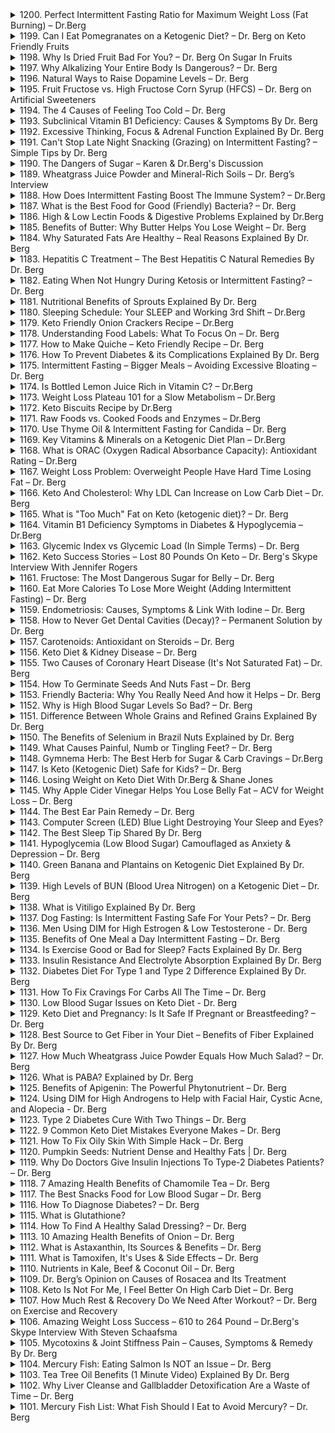 <details>
<summary>1200. Perfect Intermittent Fasting Ratio for Maximum Weight Loss (Fat Burning) – Dr.Berg</summary>

<a href="https://www.youtube.com/watch?v=li9aTbsZ9io" target="_blank">
    <img src="https://img.youtube.com/vi/li9aTbsZ9io/maxresdefault.jpg" width="200">
</a>


</details>

<details>
<summary>1199. Can I Eat Pomegranates on a Ketogenic Diet? – Dr. Berg on Keto Friendly Fruits</summary>

<a href="https://www.youtube.com/watch?v=vjMYfJaYxjw" target="_blank">
    <img src="https://img.youtube.com/vi/vjMYfJaYxjw/maxresdefault.jpg" width="200">
</a>


</details>

<details>
<summary>1198. Why Is Dried Fruit Bad For You? – Dr. Berg On Sugar In Fruits</summary>

<a href="https://www.youtube.com/watch?v=-lE1r4d7nHg" target="_blank">
    <img src="https://img.youtube.com/vi/-lE1r4d7nHg/maxresdefault.jpg" width="200">
</a>


</details>

<details>
<summary>1197. Why Alkalizing Your Entire Body Is Dangerous? – Dr. Berg</summary>

<a href="https://www.youtube.com/watch?v=EZfvlOQKL9Q" target="_blank">
    <img src="https://img.youtube.com/vi/EZfvlOQKL9Q/maxresdefault.jpg" width="200">
</a>


</details>

<details>
<summary>1196. Natural Ways to Raise Dopamine Levels – Dr. Berg</summary>

<a href="https://www.youtube.com/watch?v=Q0H_EMV28Hg" target="_blank">
    <img src="https://img.youtube.com/vi/Q0H_EMV28Hg/maxresdefault.jpg" width="200">
</a>


</details>

<details>
<summary>1195. Fruit Fructose vs. High Fructose Corn Syrup (HFCS) – Dr. Berg﻿ on Artificial Sweeteners</summary>

<a href="https://www.youtube.com/watch?v=B1etCiIQk60" target="_blank">
    <img src="https://img.youtube.com/vi/B1etCiIQk60/maxresdefault.jpg" width="200">
</a>


</details>

<details>
<summary>1194. The 4 Causes of Feeling Too Cold – Dr. Berg</summary>

<a href="https://www.youtube.com/watch?v=JZzoSGiyWUg" target="_blank">
    <img src="https://img.youtube.com/vi/JZzoSGiyWUg/maxresdefault.jpg" width="200">
</a>


</details>

<details>
<summary>1193. Subclinical Vitamin B1 Deficiency: Causes & Symptoms By Dr. Berg</summary>

<a href="https://www.youtube.com/watch?v=j3GFjEHUzFU" target="_blank">
    <img src="https://img.youtube.com/vi/j3GFjEHUzFU/maxresdefault.jpg" width="200">
</a>


</details>

<details>
<summary>1192. Excessive Thinking, Focus & Adrenal Function Explained By Dr. Berg</summary>

<a href="https://www.youtube.com/watch?v=H5qsjl1_gH8" target="_blank">
    <img src="https://img.youtube.com/vi/H5qsjl1_gH8/maxresdefault.jpg" width="200">
</a>


</details>

<details>
<summary>1191. Can't Stop Late Night Snacking (Grazing) on Intermittent Fasting? – Simple Tips by Dr. Berg</summary>

<a href="https://www.youtube.com/watch?v=PKTV4WMXzMw" target="_blank">
    <img src="https://img.youtube.com/vi/PKTV4WMXzMw/maxresdefault.jpg" width="200">
</a>


</details>

<details>
<summary>1190. The Dangers of Sugar – Karen & Dr.Berg's Discussion</summary>

<a href="https://www.youtube.com/watch?v=M7Ijg9d8p8g" target="_blank">
    <img src="https://img.youtube.com/vi/M7Ijg9d8p8g/maxresdefault.jpg" width="200">
</a>


</details>

<details>
<summary>1189. Wheatgrass Juice Powder and Mineral-Rich Soils – Dr. Berg’s Interview</summary>

<a href="https://www.youtube.com/watch?v=FszhFAwpviM" target="_blank">
    <img src="https://img.youtube.com/vi/FszhFAwpviM/maxresdefault.jpg" width="200">
</a>


</details>

<details>
<summary>1188. How Does Intermittent Fasting Boost The Immune System? – Dr.Berg</summary>

<a href="https://www.youtube.com/watch?v=cjNuUz1CWb0" target="_blank">
    <img src="https://img.youtube.com/vi/cjNuUz1CWb0/maxresdefault.jpg" width="200">
</a>


</details>

<details>
<summary>1187. What is the Best Food for Good (Friendly) Bacteria? – Dr. Berg</summary>

<a href="https://www.youtube.com/watch?v=KeVWsayk_rg" target="_blank">
    <img src="https://img.youtube.com/vi/KeVWsayk_rg/maxresdefault.jpg" width="200">
</a>


</details>

<details>
<summary>1186. High & Low Lectin Foods & Digestive Problems Explained by Dr.Berg</summary>

<a href="https://www.youtube.com/watch?v=-9B73k9CxP8" target="_blank">
    <img src="https://img.youtube.com/vi/-9B73k9CxP8/maxresdefault.jpg" width="200">
</a>


</details>

<details>
<summary>1185. Benefits of Butter: Why Butter Helps You Lose Weight – Dr. Berg</summary>

<a href="https://www.youtube.com/watch?v=V-05IORueN4" target="_blank">
    <img src="https://img.youtube.com/vi/V-05IORueN4/maxresdefault.jpg" width="200">
</a>


</details>

<details>
<summary>1184. Why Saturated Fats Are Healthy – Real Reasons Explained By Dr. Berg</summary>

<a href="https://www.youtube.com/watch?v=QTWPnJ8T4hk" target="_blank">
    <img src="https://img.youtube.com/vi/QTWPnJ8T4hk/maxresdefault.jpg" width="200">
</a>


</details>

<details>
<summary>1183. Hepatitis C Treatment – The Best Hepatitis C Natural Remedies By Dr. Berg</summary>

<a href="https://www.youtube.com/watch?v=WvSMefOa9Rw" target="_blank">
    <img src="https://img.youtube.com/vi/WvSMefOa9Rw/maxresdefault.jpg" width="200">
</a>


</details>

<details>
<summary>1182. Eating When Not Hungry During Ketosis or Intermittent Fasting? – Dr. Berg</summary>

<a href="https://www.youtube.com/watch?v=khq99iz9iV8" target="_blank">
    <img src="https://img.youtube.com/vi/khq99iz9iV8/maxresdefault.jpg" width="200">
</a>


</details>

<details>
<summary>1181. Nutritional Benefits of Sprouts Explained By Dr. Berg</summary>

<a href="https://www.youtube.com/watch?v=-g7HKR4QxPs" target="_blank">
    <img src="https://img.youtube.com/vi/-g7HKR4QxPs/maxresdefault.jpg" width="200">
</a>


</details>

<details>
<summary>1180. Sleeping Schedule: Your SLEEP and Working 3rd Shift – Dr.Berg</summary>

<a href="https://www.youtube.com/watch?v=sfYomzrUjN8" target="_blank">
    <img src="https://img.youtube.com/vi/sfYomzrUjN8/maxresdefault.jpg" width="200">
</a>


</details>

<details>
<summary>1179. Keto Friendly Onion Crackers Recipe – Dr.Berg</summary>

<a href="https://www.youtube.com/watch?v=yTTX2yBEeIU" target="_blank">
    <img src="https://img.youtube.com/vi/yTTX2yBEeIU/maxresdefault.jpg" width="200">
</a>


</details>

<details>
<summary>1178. Understanding Food Labels: What To Focus On – Dr. Berg</summary>

<a href="https://www.youtube.com/watch?v=gGVzxELHWZw" target="_blank">
    <img src="https://img.youtube.com/vi/gGVzxELHWZw/maxresdefault.jpg" width="200">
</a>


</details>

<details>
<summary>1177. How to Make Quiche – Keto Friendly Recipe – Dr. Berg</summary>

<a href="https://www.youtube.com/watch?v=S5oGOujA8Po" target="_blank">
    <img src="https://img.youtube.com/vi/S5oGOujA8Po/maxresdefault.jpg" width="200">
</a>


</details>

<details>
<summary>1176. How To Prevent Diabetes & its Complications Explained By Dr. Berg</summary>

<a href="https://www.youtube.com/watch?v=lPeOKjOmnG0" target="_blank">
    <img src="https://img.youtube.com/vi/lPeOKjOmnG0/maxresdefault.jpg" width="200">
</a>


</details>

<details>
<summary>1175. Intermittent Fasting – Bigger Meals – Avoiding Excessive Bloating – Dr. Berg</summary>

<a href="https://www.youtube.com/watch?v=04Ne3_NflIY" target="_blank">
    <img src="https://img.youtube.com/vi/04Ne3_NflIY/maxresdefault.jpg" width="200">
</a>


</details>

<details>
<summary>1174. Is Bottled Lemon Juice Rich in Vitamin C? – Dr.Berg</summary>

<a href="https://www.youtube.com/watch?v=x4dewPqIMsM" target="_blank">
    <img src="https://img.youtube.com/vi/x4dewPqIMsM/maxresdefault.jpg" width="200">
</a>


</details>

<details>
<summary>1173. Weight Loss Plateau 101 for a Slow Metabolism – Dr.Berg</summary>

<a href="https://www.youtube.com/watch?v=zUIZBIN_8EQ" target="_blank">
    <img src="https://img.youtube.com/vi/zUIZBIN_8EQ/maxresdefault.jpg" width="200">
</a>


</details>

<details>
<summary>1172. Keto Biscuits Recipe by Dr.Berg</summary>

<a href="https://www.youtube.com/watch?v=tU2KpBWFxs4" target="_blank">
    <img src="https://img.youtube.com/vi/tU2KpBWFxs4/maxresdefault.jpg" width="200">
</a>


</details>

<details>
<summary>1171. Raw Foods vs. Cooked Foods and Enzymes – Dr.Berg</summary>

<a href="https://www.youtube.com/watch?v=dyDxb6Ysw4o" target="_blank">
    <img src="https://img.youtube.com/vi/dyDxb6Ysw4o/maxresdefault.jpg" width="200">
</a>


</details>

<details>
<summary>1170. Use Thyme Oil & Intermittent Fasting for Candida – Dr. Berg</summary>

<a href="https://www.youtube.com/watch?v=GLC4zC8SjOU" target="_blank">
    <img src="https://img.youtube.com/vi/GLC4zC8SjOU/maxresdefault.jpg" width="200">
</a>


</details>

<details>
<summary>1169. Key Vitamins & Minerals on a Ketogenic Diet Plan – Dr.Berg</summary>

<a href="https://www.youtube.com/watch?v=Yb4HPDw3mIs" target="_blank">
    <img src="https://img.youtube.com/vi/Yb4HPDw3mIs/maxresdefault.jpg" width="200">
</a>


</details>

<details>
<summary>1168. What is ORAC (Oxygen Radical Absorbance Capacity): Antioxidant Rating – Dr.Berg</summary>

<a href="https://www.youtube.com/watch?v=Fyhzu654-AQ" target="_blank">
    <img src="https://img.youtube.com/vi/Fyhzu654-AQ/maxresdefault.jpg" width="200">
</a>


</details>

<details>
<summary>1167. Weight Loss Problem: Overweight People Have Hard Time Losing Fat – Dr. Berg</summary>

<a href="https://www.youtube.com/watch?v=xLKVNHn6Fy8" target="_blank">
    <img src="https://img.youtube.com/vi/xLKVNHn6Fy8/maxresdefault.jpg" width="200">
</a>


</details>

<details>
<summary>1166. Keto And Cholesterol: Why LDL Can Increase on Low Carb Diet – Dr. Berg</summary>

<a href="https://www.youtube.com/watch?v=tlprT9FvY6M" target="_blank">
    <img src="https://img.youtube.com/vi/tlprT9FvY6M/maxresdefault.jpg" width="200">
</a>


</details>

<details>
<summary>1165. What is "Too Much" Fat on Keto (ketogenic diet)? – Dr. Berg</summary>

<a href="https://www.youtube.com/watch?v=Y-SOmLTahfI" target="_blank">
    <img src="https://img.youtube.com/vi/Y-SOmLTahfI/maxresdefault.jpg" width="200">
</a>


</details>

<details>
<summary>1164. Vitamin B1 Deficiency Symptoms in Diabetes & Hypoglycemia – Dr.Berg</summary>

<a href="https://www.youtube.com/watch?v=OlP9j1Z2Qbo" target="_blank">
    <img src="https://img.youtube.com/vi/OlP9j1Z2Qbo/maxresdefault.jpg" width="200">
</a>


</details>

<details>
<summary>1163. Glycemic Index vs Glycemic Load (In Simple Terms) – Dr. Berg</summary>

<a href="https://www.youtube.com/watch?v=Z-cxMdEvsZM" target="_blank">
    <img src="https://img.youtube.com/vi/Z-cxMdEvsZM/maxresdefault.jpg" width="200">
</a>


</details>

<details>
<summary>1162. Keto Success Stories – Lost 80 Pounds On Keto – Dr. Berg's Skype Interview With Jennifer Rogers</summary>

<a href="https://www.youtube.com/watch?v=F9PmycCGC14" target="_blank">
    <img src="https://img.youtube.com/vi/F9PmycCGC14/maxresdefault.jpg" width="200">
</a>


</details>

<details>
<summary>1161. Fructose: The Most Dangerous Sugar for Belly – Dr. Berg</summary>

<a href="https://www.youtube.com/watch?v=ZReCxD5X9Qw" target="_blank">
    <img src="https://img.youtube.com/vi/ZReCxD5X9Qw/maxresdefault.jpg" width="200">
</a>


</details>

<details>
<summary>1160. Eat More Calories To Lose More Weight (Adding Intermittent Fasting) – Dr. Berg</summary>

<a href="https://www.youtube.com/watch?v=QaH56AeT1eI" target="_blank">
    <img src="https://img.youtube.com/vi/QaH56AeT1eI/maxresdefault.jpg" width="200">
</a>


</details>

<details>
<summary>1159. Endometriosis: Causes, Symptoms & Link With Iodine – Dr. Berg</summary>

<a href="https://www.youtube.com/watch?v=yINSNtpCX2Q" target="_blank">
    <img src="https://img.youtube.com/vi/yINSNtpCX2Q/maxresdefault.jpg" width="200">
</a>


</details>

<details>
<summary>1158. How to Never Get Dental Cavities (Decay)? – Permanent Solution by Dr. Berg</summary>

<a href="https://www.youtube.com/watch?v=652zILDBy7c" target="_blank">
    <img src="https://img.youtube.com/vi/652zILDBy7c/maxresdefault.jpg" width="200">
</a>


</details>

<details>
<summary>1157. Carotenoids: Antioxidant on Steroids – Dr. Berg</summary>

<a href="https://www.youtube.com/watch?v=FPJOpeYXeao" target="_blank">
    <img src="https://img.youtube.com/vi/FPJOpeYXeao/maxresdefault.jpg" width="200">
</a>


</details>

<details>
<summary>1156. Keto Diet & Kidney Disease – Dr. Berg</summary>

<a href="https://www.youtube.com/watch?v=X8rrGKGmDdo" target="_blank">
    <img src="https://img.youtube.com/vi/X8rrGKGmDdo/maxresdefault.jpg" width="200">
</a>


</details>

<details>
<summary>1155. Two Causes of Coronary Heart Disease (It's Not Saturated Fat) – Dr. Berg</summary>

<a href="https://www.youtube.com/watch?v=O_Kk7_sdmUk" target="_blank">
    <img src="https://img.youtube.com/vi/O_Kk7_sdmUk/maxresdefault.jpg" width="200">
</a>


</details>

<details>
<summary>1154. How To Germinate Seeds And Nuts Fast – Dr. Berg</summary>

<a href="https://www.youtube.com/watch?v=F089EEiHvbw" target="_blank">
    <img src="https://img.youtube.com/vi/F089EEiHvbw/maxresdefault.jpg" width="200">
</a>


</details>

<details>
<summary>1153. Friendly Bacteria: Why You Really Need And how it Helps – Dr. Berg</summary>

<a href="https://www.youtube.com/watch?v=KbLAe1T7mUw" target="_blank">
    <img src="https://img.youtube.com/vi/KbLAe1T7mUw/maxresdefault.jpg" width="200">
</a>


</details>

<details>
<summary>1152. Why is High Blood Sugar Levels So Bad? – Dr. Berg</summary>

<a href="https://www.youtube.com/watch?v=Y13hVozxXD0" target="_blank">
    <img src="https://img.youtube.com/vi/Y13hVozxXD0/maxresdefault.jpg" width="200">
</a>


</details>

<details>
<summary>1151. Difference Between Whole Grains and Refined Grains Explained By Dr. Berg</summary>

<a href="https://www.youtube.com/watch?v=q0N8xddsDqI" target="_blank">
    <img src="https://img.youtube.com/vi/q0N8xddsDqI/maxresdefault.jpg" width="200">
</a>


</details>

<details>
<summary>1150. The Benefits of Selenium in Brazil Nuts Explained by Dr. Berg</summary>

<a href="https://www.youtube.com/watch?v=TF3tAPqcRTg" target="_blank">
    <img src="https://img.youtube.com/vi/TF3tAPqcRTg/maxresdefault.jpg" width="200">
</a>


</details>

<details>
<summary>1149. What Causes Painful, Numb or Tingling Feet? – Dr. Berg</summary>

<a href="https://www.youtube.com/watch?v=Ni5Cb6FnX2E" target="_blank">
    <img src="https://img.youtube.com/vi/Ni5Cb6FnX2E/maxresdefault.jpg" width="200">
</a>


</details>

<details>
<summary>1148. Gymnema Herb: The Best Herb for Sugar & Carb Cravings – Dr.Berg</summary>

<a href="https://www.youtube.com/watch?v=I__vEHcBC5I" target="_blank">
    <img src="https://img.youtube.com/vi/I__vEHcBC5I/maxresdefault.jpg" width="200">
</a>


</details>

<details>
<summary>1147. Is Keto (Ketogenic Diet) Safe for Kids? – Dr. Berg</summary>

<a href="https://www.youtube.com/watch?v=tFwiX1jFpwQ" target="_blank">
    <img src="https://img.youtube.com/vi/tFwiX1jFpwQ/maxresdefault.jpg" width="200">
</a>


</details>

<details>
<summary>1146. Losing Weight on Keto Diet With Dr.Berg & Shane Jones</summary>

<a href="https://www.youtube.com/watch?v=XNbQMToyvd8" target="_blank">
    <img src="https://img.youtube.com/vi/XNbQMToyvd8/maxresdefault.jpg" width="200">
</a>


</details>

<details>
<summary>1145. Why Apple Cider Vinegar Helps You Lose Belly Fat – ACV for Weight Loss – Dr. Berg</summary>

<a href="https://www.youtube.com/watch?v=zeVRgS4tMf8" target="_blank">
    <img src="https://img.youtube.com/vi/zeVRgS4tMf8/maxresdefault.jpg" width="200">
</a>


</details>

<details>
<summary>1144. The Best Ear Pain Remedy – Dr. Berg</summary>

<a href="https://www.youtube.com/watch?v=bEEgMvsShLY" target="_blank">
    <img src="https://img.youtube.com/vi/bEEgMvsShLY/maxresdefault.jpg" width="200">
</a>


</details>

<details>
<summary>1143. Computer Screen (LED) Blue Light Destroying Your Sleep and Eyes?</summary>

<a href="https://www.youtube.com/watch?v=15aCaoMnvko" target="_blank">
    <img src="https://img.youtube.com/vi/15aCaoMnvko/maxresdefault.jpg" width="200">
</a>


</details>

<details>
<summary>1142. The Best Sleep Tip Shared By Dr. Berg</summary>

<a href="https://www.youtube.com/watch?v=JlSeo4X1jGE" target="_blank">
    <img src="https://img.youtube.com/vi/JlSeo4X1jGE/maxresdefault.jpg" width="200">
</a>


</details>

<details>
<summary>1141. Hypoglycemia (Low Blood Sugar) Camouflaged as Anxiety & Depression – Dr. Berg</summary>

<a href="https://www.youtube.com/watch?v=gzwtHkUaOfk" target="_blank">
    <img src="https://img.youtube.com/vi/gzwtHkUaOfk/maxresdefault.jpg" width="200">
</a>


</details>

<details>
<summary>1140. Green Banana and Plantains on Ketogenic Diet Explained By Dr. Berg</summary>

<a href="https://www.youtube.com/watch?v=sjIzXX64L-c" target="_blank">
    <img src="https://img.youtube.com/vi/sjIzXX64L-c/maxresdefault.jpg" width="200">
</a>


</details>

<details>
<summary>1139. High Levels of BUN (Blood Urea Nitrogen) on a Ketogenic Diet – Dr. Berg</summary>

<a href="https://www.youtube.com/watch?v=4L3xHtI8eQA" target="_blank">
    <img src="https://img.youtube.com/vi/4L3xHtI8eQA/maxresdefault.jpg" width="200">
</a>


</details>

<details>
<summary>1138. What is Vitiligo Explained By Dr. Berg</summary>

<a href="https://www.youtube.com/watch?v=co3CyDuKy_0" target="_blank">
    <img src="https://img.youtube.com/vi/co3CyDuKy_0/maxresdefault.jpg" width="200">
</a>


</details>

<details>
<summary>1137. Dog Fasting: Is Intermittent Fasting Safe For Your Pets? – Dr. Berg</summary>

<a href="https://www.youtube.com/watch?v=SttsaAgRfY0" target="_blank">
    <img src="https://img.youtube.com/vi/SttsaAgRfY0/maxresdefault.jpg" width="200">
</a>


</details>

<details>
<summary>1136. Men Using DIM for High Estrogen & Low Testosterone - Dr. Berg</summary>

<a href="https://www.youtube.com/watch?v=Kjw9Cu3Aavw" target="_blank">
    <img src="https://img.youtube.com/vi/Kjw9Cu3Aavw/maxresdefault.jpg" width="200">
</a>


</details>

<details>
<summary>1135. Benefits of One Meal a Day Intermittent Fasting – Dr. Berg</summary>

<a href="https://www.youtube.com/watch?v=KYCoep237nQ" target="_blank">
    <img src="https://img.youtube.com/vi/KYCoep237nQ/maxresdefault.jpg" width="200">
</a>


</details>

<details>
<summary>1134. Is Exercise Good or Bad for Sleep? Facts Explained By Dr. Berg</summary>

<a href="https://www.youtube.com/watch?v=KIlFPzGvbCM" target="_blank">
    <img src="https://img.youtube.com/vi/KIlFPzGvbCM/maxresdefault.jpg" width="200">
</a>


</details>

<details>
<summary>1133. Insulin Resistance And Electrolyte Absorption Explained By Dr. Berg</summary>

<a href="https://www.youtube.com/watch?v=Kxtt_VMtMNk" target="_blank">
    <img src="https://img.youtube.com/vi/Kxtt_VMtMNk/maxresdefault.jpg" width="200">
</a>


</details>

<details>
<summary>1132. Diabetes Diet For Type 1 and Type 2 Difference Explained By Dr. Berg</summary>

<a href="https://www.youtube.com/watch?v=-zh5sZwodM8" target="_blank">
    <img src="https://img.youtube.com/vi/-zh5sZwodM8/maxresdefault.jpg" width="200">
</a>


</details>

<details>
<summary>1131. How To Fix Cravings For Carbs All The Time – Dr. Berg</summary>

<a href="https://www.youtube.com/watch?v=D08cUN9xwo4" target="_blank">
    <img src="https://img.youtube.com/vi/D08cUN9xwo4/maxresdefault.jpg" width="200">
</a>


</details>

<details>
<summary>1130. Low Blood Sugar Issues on Keto Diet - Dr. Berg</summary>

<a href="https://www.youtube.com/watch?v=3phonr5PUZw" target="_blank">
    <img src="https://img.youtube.com/vi/3phonr5PUZw/maxresdefault.jpg" width="200">
</a>


</details>

<details>
<summary>1129. Keto Diet and Pregnancy: Is It Safe If Pregnant or Breastfeeding? – Dr. Berg</summary>

<a href="https://www.youtube.com/watch?v=noJunjkx-A8" target="_blank">
    <img src="https://img.youtube.com/vi/noJunjkx-A8/maxresdefault.jpg" width="200">
</a>


</details>

<details>
<summary>1128. Best Source to Get Fiber in Your Diet – Benefits of Fiber Explained By Dr. Berg</summary>

<a href="https://www.youtube.com/watch?v=SGvF_nXjB3M" target="_blank">
    <img src="https://img.youtube.com/vi/SGvF_nXjB3M/maxresdefault.jpg" width="200">
</a>


</details>

<details>
<summary>1127. How Much Wheatgrass Juice Powder Equals How Much Salad? – Dr. Berg</summary>

<a href="https://www.youtube.com/watch?v=zwYoK0nJTQs" target="_blank">
    <img src="https://img.youtube.com/vi/zwYoK0nJTQs/maxresdefault.jpg" width="200">
</a>


</details>

<details>
<summary>1126. What is PABA? Explained by Dr. Berg</summary>

<a href="https://www.youtube.com/watch?v=yZw3nU7vVvI" target="_blank">
    <img src="https://img.youtube.com/vi/yZw3nU7vVvI/maxresdefault.jpg" width="200">
</a>


</details>

<details>
<summary>1125. Benefits of Apigenin: The Powerful Phytonutrient – Dr. Berg</summary>

<a href="https://www.youtube.com/watch?v=7FtBAr5sG8k" target="_blank">
    <img src="https://img.youtube.com/vi/7FtBAr5sG8k/maxresdefault.jpg" width="200">
</a>


</details>

<details>
<summary>1124. Using DIM for High Androgens to Help with Facial Hair, Cystic Acne, and Alopecia - Dr. Berg</summary>

<a href="https://www.youtube.com/watch?v=skc_QbNtEa0" target="_blank">
    <img src="https://img.youtube.com/vi/skc_QbNtEa0/maxresdefault.jpg" width="200">
</a>


</details>

<details>
<summary>1123. Type 2 Diabetes Cure With Two Things – Dr. Berg</summary>

<a href="https://www.youtube.com/watch?v=hbLdXC3wHGE" target="_blank">
    <img src="https://img.youtube.com/vi/hbLdXC3wHGE/maxresdefault.jpg" width="200">
</a>


</details>

<details>
<summary>1122. 9 Common Keto Diet Mistakes Everyone Makes – Dr. Berg</summary>

<a href="https://www.youtube.com/watch?v=kUE8nl5R6bk" target="_blank">
    <img src="https://img.youtube.com/vi/kUE8nl5R6bk/maxresdefault.jpg" width="200">
</a>


</details>

<details>
<summary>1121. How To Fix Oily Skin With Simple Hack – Dr. Berg</summary>

<a href="https://www.youtube.com/watch?v=hJL_b8p9zq8" target="_blank">
    <img src="https://img.youtube.com/vi/hJL_b8p9zq8/maxresdefault.jpg" width="200">
</a>


</details>

<details>
<summary>1120. Pumpkin Seeds: Nutrient Dense and Healthy Fats | Dr. Berg</summary>

<a href="https://www.youtube.com/watch?v=5jsEi4a8eWQ" target="_blank">
    <img src="https://img.youtube.com/vi/5jsEi4a8eWQ/maxresdefault.jpg" width="200">
</a>


</details>

<details>
<summary>1119. Why Do Doctors Give Insulin Injections To Type-2 Diabetes Patients? – Dr. Berg</summary>

<a href="https://www.youtube.com/watch?v=nMWKu6gE7z8" target="_blank">
    <img src="https://img.youtube.com/vi/nMWKu6gE7z8/maxresdefault.jpg" width="200">
</a>


</details>

<details>
<summary>1118. 7 Amazing Health Benefits of Chamomile Tea – Dr. Berg</summary>

<a href="https://www.youtube.com/watch?v=lTiUM0AXge8" target="_blank">
    <img src="https://img.youtube.com/vi/lTiUM0AXge8/maxresdefault.jpg" width="200">
</a>


</details>

<details>
<summary>1117. The Best Snacks Food for Low Blood Sugar – Dr. Berg</summary>

<a href="https://www.youtube.com/watch?v=jGkGvDyAokQ" target="_blank">
    <img src="https://img.youtube.com/vi/jGkGvDyAokQ/maxresdefault.jpg" width="200">
</a>


</details>

<details>
<summary>1116. How To Diagnose Diabetes? – Dr. Berg</summary>

<a href="https://www.youtube.com/watch?v=_lqhgxxtGGQ" target="_blank">
    <img src="https://img.youtube.com/vi/_lqhgxxtGGQ/maxresdefault.jpg" width="200">
</a>


</details>

<details>
<summary>1115. What is Glutathione?</summary>

<a href="https://www.youtube.com/watch?v=Ah6Ww-_aSp0" target="_blank">
    <img src="https://img.youtube.com/vi/Ah6Ww-_aSp0/maxresdefault.jpg" width="200">
</a>


</details>

<details>
<summary>1114. How To Find A Healthy Salad Dressing? – Dr. Berg</summary>

<a href="https://www.youtube.com/watch?v=1UL9Cg2FqWI" target="_blank">
    <img src="https://img.youtube.com/vi/1UL9Cg2FqWI/maxresdefault.jpg" width="200">
</a>


</details>

<details>
<summary>1113. 10 Amazing Health Benefits of Onion – Dr. Berg</summary>

<a href="https://www.youtube.com/watch?v=qUsU074tzRg" target="_blank">
    <img src="https://img.youtube.com/vi/qUsU074tzRg/maxresdefault.jpg" width="200">
</a>


</details>

<details>
<summary>1112. What is Astaxanthin, Its Sources & Benefits – Dr. Berg</summary>

<a href="https://www.youtube.com/watch?v=gAQYXs249fU" target="_blank">
    <img src="https://img.youtube.com/vi/gAQYXs249fU/maxresdefault.jpg" width="200">
</a>


</details>

<details>
<summary>1111. What is Tamoxifen, It's Uses & Side Effects – Dr. Berg</summary>

<a href="https://www.youtube.com/watch?v=eLoY-rU63nU" target="_blank">
    <img src="https://img.youtube.com/vi/eLoY-rU63nU/maxresdefault.jpg" width="200">
</a>


</details>

<details>
<summary>1110. Nutrients in Kale, Beef & Coconut Oil – Dr. Berg</summary>

<a href="https://www.youtube.com/watch?v=2sFoaJbR4JI" target="_blank">
    <img src="https://img.youtube.com/vi/2sFoaJbR4JI/maxresdefault.jpg" width="200">
</a>


</details>

<details>
<summary>1109. Dr. Berg’s Opinion on Causes of Rosacea and Its Treatment</summary>

<a href="https://www.youtube.com/watch?v=XANNFYoeIbE" target="_blank">
    <img src="https://img.youtube.com/vi/XANNFYoeIbE/maxresdefault.jpg" width="200">
</a>


</details>

<details>
<summary>1108. Keto Is Not For Me, I Feel Better On High Carb Diet – Dr. Berg</summary>

<a href="https://www.youtube.com/watch?v=tLnK3otIVPA" target="_blank">
    <img src="https://img.youtube.com/vi/tLnK3otIVPA/maxresdefault.jpg" width="200">
</a>


</details>

<details>
<summary>1107. How Much Rest & Recovery Do We Need After Workout? – Dr. Berg on Exercise and Recovery</summary>

<a href="https://www.youtube.com/watch?v=2m5uyamZblw" target="_blank">
    <img src="https://img.youtube.com/vi/2m5uyamZblw/maxresdefault.jpg" width="200">
</a>


</details>

<details>
<summary>1106. Amazing Weight Loss Success – 610 to 264 Pound – Dr.Berg's Skype Interview With Steven Schaafsma</summary>

<a href="https://www.youtube.com/watch?v=gRe66ODfwiA" target="_blank">
    <img src="https://img.youtube.com/vi/gRe66ODfwiA/maxresdefault.jpg" width="200">
</a>


</details>

<details>
<summary>1105. Mycotoxins & Joint Stiffness Pain – Causes, Symptoms & Remedy By Dr. Berg</summary>

<a href="https://www.youtube.com/watch?v=06yJ9xDabFM" target="_blank">
    <img src="https://img.youtube.com/vi/06yJ9xDabFM/maxresdefault.jpg" width="200">
</a>


</details>

<details>
<summary>1104. Mercury Fish: Eating Salmon Is NOT an Issue – Dr. Berg</summary>

<a href="https://www.youtube.com/watch?v=5kU9iAEJ_OA" target="_blank">
    <img src="https://img.youtube.com/vi/5kU9iAEJ_OA/maxresdefault.jpg" width="200">
</a>


</details>

<details>
<summary>1103. Tea Tree Oil Benefits (1 Minute Video) Explained By Dr. Berg</summary>

<a href="https://www.youtube.com/watch?v=QU8r_7YyPt0" target="_blank">
    <img src="https://img.youtube.com/vi/QU8r_7YyPt0/maxresdefault.jpg" width="200">
</a>


</details>

<details>
<summary>1102. Why Liver Cleanse and Gallbladder Detoxification Are a Waste of Time – Dr. Berg</summary>

<a href="https://www.youtube.com/watch?v=i8lwEf9Tp3I" target="_blank">
    <img src="https://img.youtube.com/vi/i8lwEf9Tp3I/maxresdefault.jpg" width="200">
</a>


</details>

<details>
<summary>1101. Mercury Fish List: What Fish Should I Eat to Avoid Mercury? – Dr. Berg</summary>

<a href="https://www.youtube.com/watch?v=jZ89N4xRDDU" target="_blank">
    <img src="https://img.youtube.com/vi/jZ89N4xRDDU/maxresdefault.jpg" width="200">
</a>


</details>

